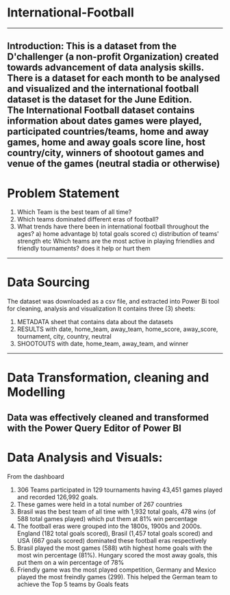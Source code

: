 # International-Football
--------------------------------------
Introduction:
This is a dataset from the D'challenger (a non-profit Organization) created towards advancement of data analysis skills. 
There is a dataset for each month to be analysed and visualized and the international football dataset is the dataset for the June Edition.  
The International Football dataset contains information about dates games were played, participated countries/teams, home and away games, 
home and away goals score line, host country/city, winners of shootout games and venue of the games (neutral stadia or otherwise) 
--------------------------------------
# Problem Statement
1. Which Team is the best team of all time?
2. Which teams dominated different eras of football?
3. What trends have there been in international football throughout the ages? 
a) home advantage b) total goals scored c) distribution of teams' strength etc
Which teams are the most active in playing friendlies and friendly tournaments? does it help or hurt them
--------------------------------------------------------------------------------------------------------
# Data Sourcing
The dataset was downloaded as a csv file, and extracted into Power Bi tool for cleaning, analysis and visualization
It contains three (3) sheets:
1. METADATA sheet that contains data about the datasets
2. RESULTS with date,	home_team, away_team,	home_score,	away_score,	tournament,	city,	country,	neutral	
3. SHOOTOUTS with date,	home_team,	away_team, and 	winner	
-------------------------------------------------------------------------------------------------------
# Data Transformation, cleaning and Modelling
Data was effectively cleaned and transformed with the Power Query Editor of Power BI
------------------------------------------------------------------------------------------------------
# Data Analysis and Visuals:
From the dashboard
1. 306 Teams participated in 129 tournaments having 43,451 games played and recorded 126,992 goals.
2. These games were held in a total number of 267 countries 
3. Brasil was the best team of all time with 1,932 total goals, 478 wins (of 588 total games played) which put them at 81% win percentage
4. The football eras were grouped into the 1800s, 1900s and 2000s. England (182 total goals scored), Brasil (1,457 total goals scored) and USA
(667 goals scored) dominated these football eras respectively
5. Brasil played the most games (588) wtih highest home goals with the most win percentage (81%). Hungary scored the most away goals, this put them on a win percentage of 78%
6. Friendly game was the most played competition, Germany and Mexico played the most freindly games (299). This helped the German team to achieve the Top 5 teams by
Goals feats
